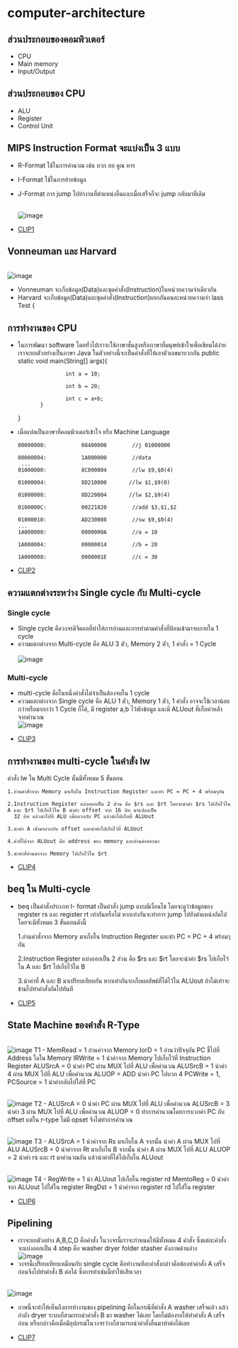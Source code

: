 # computer-architecture
## ส่วนประกอบของคอมพิวเตอร์
- CPU
- Main memory
- Input/Output

## ส่วนประกอบของ CPU
- ALU
- Register
- Control Unit

## MIPS Instruction Format จะแบ่งเป็น 3 แบบ
- R-Format ใช้ในการคำนวณ เช่น บวก ลบ คูณ หาร
- I-Format ใช้ในการย้ายข้อมูล
- J-Format การ jump ไปทำงานที่ตำแหน่งอื่นและเมื่อเสร็จก็จะ jump กลับมาที่เดิม
   
   <br>![image](https://i.stack.imgur.com/5rgyM.gif)
   
* [CLIP1](https://www.youtube.com/watch?v=mwLfnskcSog)

## Vonneuman และ Harvard
<br>![image](https://vivadifferences.com/wp-content/uploads/2019/10/Von-Neuman-Vs-Harvard-Architecture.png)
- Vonneuman จะเก็บข้อมูล(Data)และชุดคำสั่ง(Instruction)ในหน่วยความจำเดียวกัน
- Harvard จะเก็บข้อมูล(Data)และชุดคำสั่ง(Instruction)แยกกันคนละหน่วยความจำ
lass Test { 
## การทำงานของ CPU
- ในการพัฒนา software โดยทั่วไปเราจะใช้ภาษาชั้นสูงหรือภาษาที่มนุษย์เข้าใจเพื่อเขียนได้ง่าย เราจะยกตัวอย่างเป็นภาษา Java ในตัวอย่างนี้จะเป็นคำสั่งที่ให้เอาตัวเลขมาบวกกัน
            public static void main(String[] args){

                     int a = 10;

                     int b = 20;

                     int c = a+b;
             }
    }

- เมื่อแปลเป็นภาษาที่คอมพิวเตอร์เข้าใจ หรือ Machine Language

      00000000:           08400000        //j 01000000 

      00000004:           1A000000        //data
       ...
      01000000:           8C090004        //lw $9,$0(4)

      01000004:           8D210000       //lw $1,$9(0)

      01000008:           8D220004       //lw $2,$9(4)

      0100000C:           00221820        //add $3,$1,$2 

      01000010:           AD230008        //sw $9,$0(4)
      ...
      1A000000:           0000000A        //a = 10

      1A000004:           00000014        //b = 20

      1A000008:           0000001E        //c = 30
* [CLIP2](https://www.youtube.com/watch?v=VXF8znfaz4c&t=2s)

## ความแตกต่างระหว่าง Single cycle กับ Multi-cycle
### Single cycle
- Single cycle คือวงจรดิจิตอลที่ทำให้การอ่านและการทำตามคำสั่งที่ป้อนเข้ามาจบภายใน 1 cycle
- ความแตกต่างจาก Multi-cycle คือ ALU 3 ตัว, Memory 2 ตัว, 1 คำสั่ง = 1 Cycle  
   <br>![image](https://i.stack.imgur.com/vCvw1.png)

### Multi-cycle
- multi-cycle คือในหนึ่งคำสั่งไม่จำเป็นต้องจบใน 1 cycle
- ความแตกต่างจาก Single cycle คือ ALU 1 ตัว, Memory 1 ตัว, 1 คำสั่ง อาจจะใช้เวลาน้อยกว่าหรือมากกว่า 1 Cycle ก็ได้, มี register a,b ไว้พักข้อมูล และมี ALUout ที่เก็บค่าหลังจากคำนวณ
<br>![image](https://camo.githubusercontent.com/3a759f503101d7359e3b9e88a79a64b022814d5a/68747470733a2f2f692e696d6775722e636f6d2f6d5758485770542e706e67)

* [CLIP3](https://www.youtube.com/watch?v=DNC7Z_a5DQw&t=2s)

## การทำงานของ multi-cycle ในคำสั่ง lw
คำสั่ง lw ใน Multi Cycle นั้นมีทั้งหมด 5 ขั้นตอน
    
    1.อ่านคำสั่งจาก Memory มาเก็บใน Instruction Register และทำ PC = PC + 4 พร้อมๆกัน
    
    2.Instruction Register แบ่งออกเป็น 2 ส่วน คือ $rs และ $rt โดยจะนำค่า $rs ไปเก็บไว้ใน A และ $rt ไปเก็บไว้ใน B นำค่า offset จาก 16 บิท มาแปลงเป็น 
      32 บิท แล้วนำไปที่ ALU เพื่อบวกกับ PC แล้วนำไปเก็บที่ ALUout
   
    3.นำค่า A เข้ามาบวกกับ offset และนำค่าไปเก็บไว้ที่ ALUout
    
    4.ค่าที่ได้จาก ALUout คือ address ของ memory และอ่านค่าออกมา
    
    5.นำค่าที่อ่านมาจาก Memory ไปเก็บไว้ใน $rt

* [CLIP4](https://www.youtube.com/watch?v=5PSLMtB3A4w&t=2s)

## beq ใน Multi-cycle
- beq เป็นคำสั่งประเภท I- format เป็นคำสั่ง jump แบบมีเงื่อนไข โดยจะดูว่าข้อมูลของ register rs และ register rt เท่ากันหรือไม่ หากเท่ากันจะทำการ jump ไปยังตำแหน่งถัดไป โดยจะมีทั้งหมด 3 ขั้นตอนดังนี้
    
    1.อ่านคำสั่งจาก Memory มาเก็บใน Instruction Register และทำ PC = PC + 4 พร้อมๆกัน
    
    2.Instruction Register แบ่งออกเป็น 2 ส่วน คือ $rs และ $rt โดยจะนำค่า $rs ไปเก็บไว้ใน A และ $rt ไปเก็บไว้ใน B
   
    3.นำค่าที่ A และ B มาเปรียบเทียบกัน หากเท่ากันจะเก็บผลลัพธ์ที่ได้ไว้ใน ALUout ถ้าไม่เท่าจะข้ามไปทำคำสั่งถัดไปทันที
    
* [CLIP5](https://www.youtube.com/watch?v=LgCJY-U_9ng&t=30s)
   
## State Machine ของคำสั่ง R-Type
<br>![image](https://media.discordapp.net/attachments/702190327771168791/702190402400419980/T1.jpg?width=949&height=671)
      T1 - MemRead = 1                   อ่านค่าจาก Memory
           IorD = 1                      อ่านว่าปัจจุบัน PC ชี้ไปที่ Address ใดใน Memory
           IRWrite = 1                   นำค่าจาก Memory ไปเก็บไว้ที่ Instruction Register
           ALUSrcA = 0                   นำค่า PC ผ่าน MUX ไปที่ ALU เพื่อคำนวณ
           ALUSrcB = 1                   นำค่า 4 ผ่าน MUX ไปที่ ALU เพื่อคำนวณ
           ALUOP = ADD                   นำค่า PC ไปบวก 4 
           PCWrite = 1, PCSource = 1     นำค่ากลับไปใส่ที่ PC
           
<br>![image](https://media.discordapp.net/attachments/702190327771168791/702192044948324462/T2.jpg?width=949&height=671)
      T2 - ALUSrcA = 0                   นำค่า PC ผ่าน MUX ไปที่ ALU เพื่อคำนวณ
           ALUSrcB = 3                   นำค่า 3 ผ่าน MUX ไปที่ ALU เพื่อคำนวณ
           ALUOP = 0                     ทำการคำนวณโดยการบวกค่า PC กับ offset แต่ใน r-type ไม่มี opset จึงไม่ทำการคำนวณ

<br>![image](https://media.discordapp.net/attachments/702190327771168791/702192054440296580/T3.jpg?width=949&height=671)
      T3 - ALUSrcA = 1                   นำค่าจาก Rs มาเก็บใน A จากนั้น นำค่า A ผ่าน MUX ไปที่ ALU
           ALUSrcB = 0                   นำค่าจาก Rt มาเก็บใน B จากนั้น นำค่า A ผ่าน MUX ไปที่ ALU
           ALUOP = 2                     นำค่า  rs และ rt มาคำนวณกัน แล้วนำค่าที่ได้ไปเก็บใน ALUout

<br>![image](https://media.discordapp.net/attachments/702190327771168791/702192053978791996/T4.jpg?width=949&height=671)
      T4 - RegWrite = 1                  นำ ALUout ไปเก็บใน register rd
           MemtoReg = 0                  นำค่าจาก ALUout ไปใส่ใน register
           RegDst = 1                    นำค่าจาก register rd ไปใส่ใน register
           
* [CLIP6](https://www.youtube.com/watch?v=gHtHq8iDkDg&t=59s)
   
## Pipelining
- เราจะยกตัวอย่าง A,B,C,D คือคำสั่ง ในวงจรนี้เราจะกำหนดให้มีทั้งหมด 4 คำสั่ง ซึ่งแต่ละคำสั่งจะแบ่งออกเป็น 4 step คือ washer dryer folder stasher ดังภาพด้านล่าง
<br>![image](http://3.bp.blogspot.com/-6RQaYhlYk2k/UKTYQVX9csI/AAAAAAAAAGQ/0xF1OxF_N_Y/s1600/02-What-is-pipelining-01.png)
- วงจรนี้เปรียบเทียบเหมือนกับ single cycle คือทำงานทีละคำสั่งกล่าวคือต้องทำคำสั่ง A เสร็จก่อนจึงไปทำคำสั่ง B ต่อได้ ซึ่งการทำเช่นนี้ทำให้เสียเวลา

<br>![image](http://2.bp.blogspot.com/-4YXOlZ30iCQ/UKTYR4Y4FLI/AAAAAAAAAGk/pCdSkaaazVA/s1600/02-What-is-pipelining-02.png)
- ภาพนี้จะทำให้เห็นถึงการทำงานของ pipelining คือในกรณีที่คำสั่ง A washer เสร็จแล้ว แล้วกำลัง dryer ระบบก็สามารถนำคำสั่ง B มา washer ได้เลย โดยไม่ต้องรอให้ทำคำสั่ง A เสร็จก่อน หรือกล่าวคือเมื่อมีอุปกรณ์ในวงจรว่างก็สามารถนำคำสั่งอื่นมาทำต่อได้เลย

* [CLIP7](https://www.youtube.com/watch?v=nbCyIxsHY40&t=59s)
